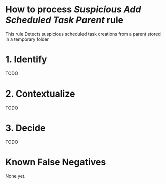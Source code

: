 # How to process *Suspicious Add Scheduled Task Parent* rule
This rule Detects suspicious scheduled task creations from a parent stored in a temporary folder

# 1. Identify
TODO

# 2. Contextualize
TODO

# 3. Decide
TODO

# Known False Negatives
None yet.
